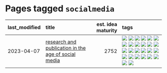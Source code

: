 # Pages tagged `socialmedia`

|last_modified|title|est. idea maturity|tags
|:---|:---|---:|:---|
|2023-04-07|[research and publication in the age of social media](../research-and-social.md)|2752|[![](https://img.shields.io/badge/tag-arxiv-dafbc7)](../tags/arxiv.md) [![](https://img.shields.io/badge/tag-citation-7064e0)](../tags/citation.md) [![](https://img.shields.io/badge/tag-corrections-6819c6)](../tags/corrections.md) [![](https://img.shields.io/badge/tag-credit-11772b)](../tags/credit.md) [![](https://img.shields.io/badge/tag-curation-5fba1d)](../tags/curation.md) [![](https://img.shields.io/badge/tag-discoverability-587798)](../tags/discoverability.md) [![](https://img.shields.io/badge/tag-discussion-2c91b4)](../tags/discussion.md) [![](https://img.shields.io/badge/tag-feed-d2ea1b)](../tags/feed.md) [![](https://img.shields.io/badge/tag-git-99b5f2)](../tags/git.md) [![](https://img.shields.io/badge/tag-git-99b5f2)](../tags/git.md) [![](https://img.shields.io/badge/tag-historyofscience-dce8fa)](../tags/historyofscience.md) [![](https://img.shields.io/badge/tag-mastodon-82f36e)](../tags/mastodon.md) [![](https://img.shields.io/badge/tag-openreview-ac8815)](../tags/openreview.md) [![](https://img.shields.io/badge/tag-paperswithcode-161a53)](../tags/paperswithcode.md) [![](https://img.shields.io/badge/tag-platform-b3194)](../tags/platform.md) [![](https://img.shields.io/badge/tag-publication-4db4d2)](../tags/publication.md) [![](https://img.shields.io/badge/tag-reproducibility-34720)](../tags/reproducibility.md) [![](https://img.shields.io/badge/tag-research-db71cb)](../tags/research.md) [![](https://img.shields.io/badge/tag-retractions-71e862)](../tags/retractions.md) [![](https://img.shields.io/badge/tag-search-ad342b)](../tags/search.md) [![](https://img.shields.io/badge/tag-socialmedia-a3a5e9)](../tags/socialmedia.md) [![](https://img.shields.io/badge/tag-stackoverflow-a682e)](../tags/stackoverflow.md) [![](https://img.shields.io/badge/tag-subscription-1661bc)](../tags/subscription.md) [![](https://img.shields.io/badge/tag-transparency-296bb1)](../tags/transparency.md) [![](https://img.shields.io/badge/tag-twitter-606780)](../tags/twitter.md) [![](https://img.shields.io/badge/tag-validation-9a9fc4)](../tags/validation.md)|